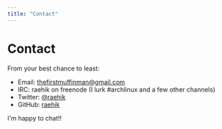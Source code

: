 ```yaml
---
title: "Contact"
---
```


Contact
=======

From your best chance to least:

  * Email: [thefirstmuffinman@gmail.com](mailto:thefirstmuffinman@gmail.com)
  * IRC: raehik on freenode (I lurk #archlinux and a few other channels)
  * Twitter: [@raehik](https://twitter.com/raehik)
  * GitHub: [raehik](https://github.com/raehik)

I'm happy to chat!!
